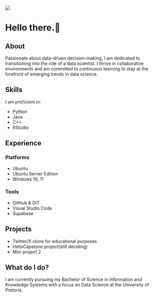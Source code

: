 <img src="/media/MyName.mp4">

# Hello there.👋 

## About 
Passionate about data-driven decision-making, I am dedicated to transitioning into the role of a data scientist. I thrive in collaborative environments and am committed to continuous learning to stay at the forefront of emerging trends in data science.

## Skills
I am proficient in:
- Python
- Java
- C++
- RStudio

## Experience
### Platforms
- Ubuntu
- Ubuntu Server Edition
- Windows 10, 11

### Tools
- GitHub & GIT
- Visual Studio Code
- Supabase

## Projects
- Twitter/X clone for educational purposes
- HelixCapstone project(still deciding)
- Mini project 2

## What do I do?
I am currently pursuing my Bachelor of Science in Information and Knowledge Systems with a focus on Data Science at the University of Pretoria.
